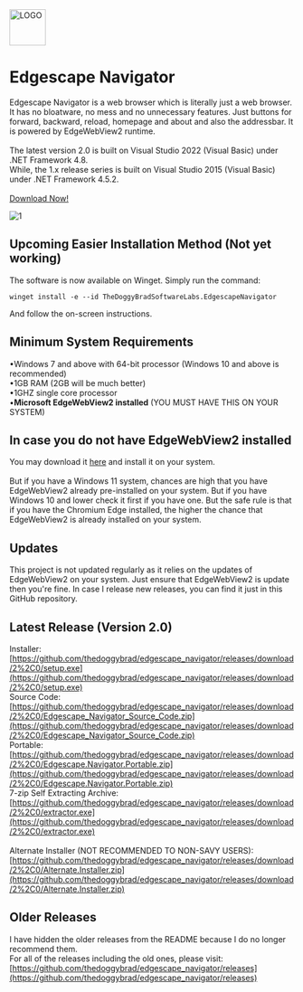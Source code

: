 <img src="https://upload.wikimedia.org/wikipedia/commons/thumb/b/b8/Microsoft_Edge_logo_%282015%E2%80%932019%29.svg/1920px-Microsoft_Edge_logo_%282015%E2%80%932019%29.svg.png" alt="LOGO" width="64"  height="64">

# Edgescape Navigator
Edgescape Navigator is a web browser which is literally just a web browser. It has no bloatware, no mess and no unnecessary features. Just buttons for forward, backward, reload, homepage and about and also the addressbar. It is powered by EdgeWebView2 runtime.
<br><br>
The latest version 2.0 is built on Visual Studio 2022 (Visual Basic) under .NET Framework 4.8.<br>
While, the 1.x release series is built on Visual Studio 2015 (Visual Basic) under .NET Framework 4.5.2.<br><br>
[Download Now!](https://github.com/thedoggybrad/edgescape_navigator/releases/download/2%2C0/setup.exe)


![1](https://github.com/user-attachments/assets/ff353d18-d579-4119-a002-e2b9ee36c809)

## Upcoming Easier Installation Method (Not yet working)
The software is now available on Winget. Simply run the command:
````
winget install -e --id TheDoggyBradSoftwareLabs.EdgescapeNavigator
````
And follow the on-screen instructions.



## Minimum System Requirements
•Windows 7 and above with 64-bit processor (Windows 10 and above is recommended)
<br>
•1GB RAM (2GB will be much better)
<br>
•1GHZ single core processor
<br>
•**Microsoft EdgeWebView2 installed** (YOU MUST HAVE THIS ON YOUR SYSTEM)

## In case you do not have EdgeWebView2 installed
You may download it [here](https://developer.microsoft.com/en-us/microsoft-edge/webview2/?form=MA13LH) and install it on your system.<br><br>
But if you have a Windows 11 system, chances are high that you have EdgeWebView2 already pre-installed on your system. But if you have Windows 10 and lower check it first if you have one. But the safe rule is that if you have the Chromium Edge installed, the higher the chance that EdgeWebView2 is already installed on your system.

## Updates
This project is not updated regularly as it relies on the updates of EdgeWebView2 on your system. Just ensure that EdgeWebView2 is update then you're fine. In case I release new releases, you can find it just in this GitHub repository.

## Latest Release (Version 2.0)
Installer: [https://github.com/thedoggybrad/edgescape_navigator/releases/download/2%2C0/setup.exe](https://github.com/thedoggybrad/edgescape_navigator/releases/download/2%2C0/setup.exe)<br>
Source Code: [https://github.com/thedoggybrad/edgescape_navigator/releases/download/2%2C0/Edgescape_Navigator_Source_Code.zip](https://github.com/thedoggybrad/edgescape_navigator/releases/download/2%2C0/Edgescape_Navigator_Source_Code.zip)<br>
Portable: [https://github.com/thedoggybrad/edgescape_navigator/releases/download/2%2C0/Edgescape.Navigator.Portable.zip](https://github.com/thedoggybrad/edgescape_navigator/releases/download/2%2C0/Edgescape.Navigator.Portable.zip)<br>
7-zip Self Extracting Archive: [https://github.com/thedoggybrad/edgescape_navigator/releases/download/2%2C0/extractor.exe](https://github.com/thedoggybrad/edgescape_navigator/releases/download/2%2C0/extractor.exe)
<br><br>
Alternate Installer (NOT RECOMMENDED TO NON-SAVY USERS): [https://github.com/thedoggybrad/edgescape_navigator/releases/download/2%2C0/Alternate.Installer.zip](https://github.com/thedoggybrad/edgescape_navigator/releases/download/2%2C0/Alternate.Installer.zip)
<br>

## Older Releases
I have hidden the older releases from the README because I do no longer recommend them.<br>
For all of the releases including the old ones, please visit:<br>
[https://github.com/thedoggybrad/edgescape_navigator/releases](https://github.com/thedoggybrad/edgescape_navigator/releases)
